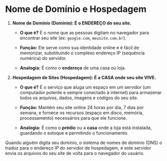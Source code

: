 # Nome de Domínio e Hospedagem

1. **Nome de Domínio (Domínio): É o ENDEREÇO do seu site.**

   * **O que é?** É o nome que as pessoas digitam no navegador para encontrar seu site (ex:
     `google.com`, `meusite.com.br`).

   * **Função:** Ele serve como sua identidade online e é fácil de memorizar, substituindo o
     complexo endereço IP (sequência numérica) do servidor.

   * **Analogia:** É como o **endereço** de uma casa ou loja.
  
2. **Hospedagem de Sites (Hospedagem): É a CASA onde seu site VIVE.**

   * **O que é?** É o serviço que aluga um espaço em um servidor (um computador potente e
     sempre conectado à internet) para armazenar todos os arquivos, dados, imagens e
     códigos do seu site.

   * **Função:** Mantém seu site online 24 horas por dia, 7 dias por semana, e fornece os
     recursos (espaço em disco, memória, processamento) necessários para que ele
     funcione.

   * **Analogia:** É como o **prédio** ou a **casa** onde a loja está instalada, guardando o estoque
     e permitindo o funcionamento.

Quando alguém digita seu domínio, o sistema de nomes de domínio (DNS) o traduz para o
endereço IP do servidor de hospedagem, e este servidor envia os arquivos do seu site de volta
para o navegador do usuário.
